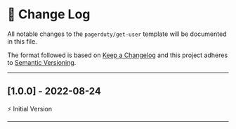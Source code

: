 # 📣 Change Log
All notable changes to the `pagerduty/get-user` template will be documented in this file.

The format followed is based on [Keep a Changelog](http://keepachangelog.com/) and this project adheres to [Semantic Versioning](http://semver.org/).

---
 
## [1.0.0] - 2022-08-24
 
⚡️ Initial Version
 
---
